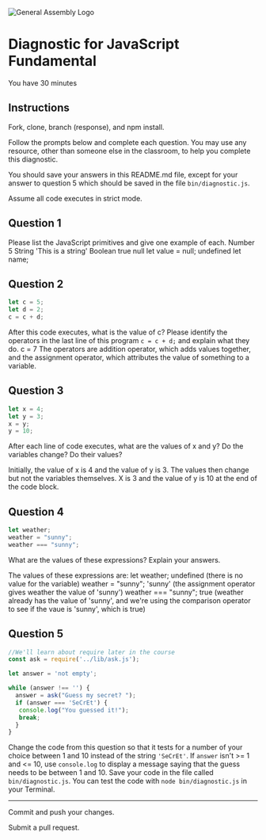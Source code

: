 ![General Assembly Logo](http://i.imgur.com/ke8USTq.png)

# Diagnostic for JavaScript Fundamental

You have 30 minutes

## Instructions

Fork, clone, branch (response), and npm install.

Follow the prompts below and complete each question.  You may use any resource, other than someone else in the classroom, to help you complete this diagnostic.

You should save your answers in this README.md file, except for your answer to question 5 which should be saved in the file `bin/diagnostic.js`.

Assume all code executes in strict mode.

## Question 1

Please list the JavaScript primitives and give one example of each.
Number  5
String  'This is a string'
Boolean  true
null     let value = null;
undefined    let name;

## Question 2

```js
let c = 5;
let d = 2;
c = c + d;

```

After this code executes, what is the value of c?  Please identify the operators in the last line of this program `c = c + d;` and explain what they do.
c = 7
The operators are addition operator, which adds values together, and the assignment operator, which attributes the value of something to a variable.

## Question 3

```js
let x = 4;
let y = 3;
x = y;
y = 10;
```

After each line of code executes, what are the values of x and y?  Do the variables change?  Do their values?

Initially, the value of x is 4 and the value of y is 3. The values then change but not the variables themselves.  X is 3 and the value of y is 10 at the end of the code block.


## Question 4

```js
let weather;
weather = "sunny";
weather === "sunny";
```

What are the values of these expressions?  Explain your answers.

The values of these expressions are:
let weather;   undefined  (there is no value for the variable)
weather = "sunny";   'sunny'  (the assignment operator gives weather the value of 'sunny')
weather === "sunny";  true  (weather already has the value of 'sunny', and we're using the comparison operator to see if the vaue is 'sunny', which is true)

## Question 5

```js
//We'll learn about require later in the course
const ask = require('../lib/ask.js');

let answer = 'not empty';

while (answer !== '') {
  answer = ask("Guess my secret? ");
  if (answer === 'SeCrEt') {
   console.log("You guessed it!");
   break;
  }
}
```

Change the code from this question so that it tests for a number of your choice between 1 and 10 instead of the string `'SeCrEt'`.  If `answer` isn't >= 1 and <= 10, use `console.log` to display a message saying that the guess needs to be between 1 and 10.  Save your code in the file called `bin/diagnostic.js`.  You can test the code with `node bin/diagnostic.js` in your Terminal.


---

Commit and push your changes.

Submit a pull request.
